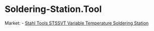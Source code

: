 # Soldering-Station.Tool
Market: - [Stahl Tools STSSVT Variable Temperature Soldering Station](https://www.ebay.com/itm/321456079471)
